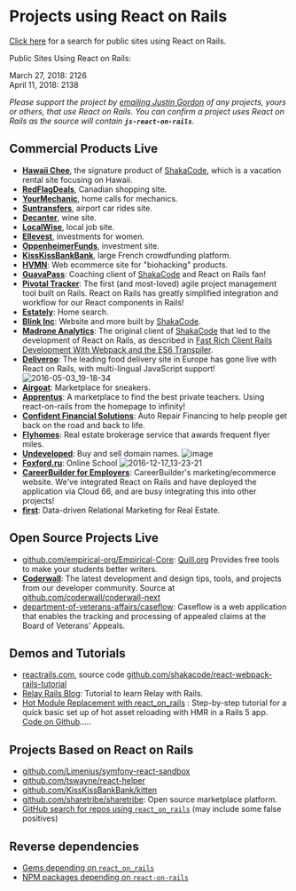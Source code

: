 # Projects using React on Rails

[Click here](https://publicwww.com/websites/%22react-on-rails%22++-undeveloped.com/) for a search for public sites using React on Rails.

Public Sites Using React on Rails:

March 27, 2018: 2126<br>
April 11, 2018: 2138

_Please support the project by [emailing Justin Gordon](mailto:justin@shakacode.com) of any projects, yours or others, that use React on Rails. You can confirm a project uses React on Rails as the source will contain **`js-react-on-rails`**._

## Commercial Products Live

- **[Hawaii Chee](https://www.hawaiichee.com/)**, the signature product of [ShakaCode](http://www.shakacode.com), which is a vacation rental site focusing on Hawaii.
- **[RedFlagDeals](https://www.redflagdeals.com/)**, Canadian shopping site.
- **[YourMechanic](https://www.yourmechanic.com/)**, home calls for mechanics.
- **[Suntransfers](https://www.suntransfers.com/)**, airport car rides site.
- **[Decanter](http://www.decanter.com/)**, wine site.
- **[LocalWise](https://www.localwise.com/)**, local job site.
- **[Ellevest](https://www.ellevest.com/)**, investments for women.
- **[OppenheimerFunds](https://www.oppenheimerfunds.com/)**, investment site.
- **[KissKissBankBank](https://www.kisskissbankbank.com/)**, large French crowdfunding platform.
- **[HVMN](https://hvmn.com)**: Web ecommerce site for "biohacking" products.
- **[GuavaPass](https://guavapass.com/)**: Coaching client of [ShakaCode](http://www.shakacode.com) and React on Rails fan!
- **[Pivotal Tracker](http://www.pivotaltracker.com/)**: The first (and most-loved) agile project management tool built on Rails. React on Rails has greatly simplified integration and workflow for our React components in Rails!
- **[Estately](https://www.estately.com)**: Home search.
- **[Blink Inc](https://www.blinkinc.com)**: Website and more built by [ShakaCode](http://www.shakacode.com).
- **[Madrone Analytics](http://madroneco.com/)**: The original client of [ShakaCode](http://www.shakacode.com) that led to the development of React on Rails, as described in [Fast Rich Client Rails Development With Webpack and the ES6 Transpiler](http://www.railsonmaui.com/blog/2014/10/03/integrating-webpack-and-the-es6-transpiler-into-an-existing-rails-project/).
- **[Deliveroo](https://deliveroo.co.uk/)**: The leading food delivery site in Europe has gone live with React on Rails, with multi-lingual JavaScript support!
  ![2016-05-03_19-18-34](https://cloud.githubusercontent.com/assets/1118459/15027253/91fd151a-11de-11e6-93e3-720518995fe0.png)
- **[Airgoat](https://airgoat.com/)**: Marketplace for sneakers.
- **[Apprentus](https://www.apprentus.com/)**: A marketplace to find the best private teachers. Using react-on-rails from the homepage to infinity!
- **[Confident Financial Solutions](https://www.mycfsapp.com/)**: Auto Repair Financing to help people get back on the road and back to life.
- **[Flyhomes](https://www.flyhomes.com/)**: Real estate brokerage service that awards frequent flyer miles.
- **[Undeveloped](https://undeveloped.com/)**: Buy and sell domain names. ![image](https://cloud.githubusercontent.com/assets/1118459/19623703/7c6d63d0-9870-11e6-83f2-8b83ca49daa9.png)
- **[Foxford.ru](http://foxford.ru/)**: Online School ![2016-12-17_13-23-21](https://cloud.githubusercontent.com/assets/1118459/21290377/1adacdf2-c45c-11e6-97c1-f726ab749b2d.png)
- **[CareerBuilder for Employers](https://hiring.careerbuilder.com/)**: CareerBuilder's marketing/ecommerce website. We've integrated React on Rails and have deployed the application via Cloud 66, and are busy integrating this into other projects!
- **[first](https://first.io/)**: Data-driven Relational Marketing for Real Estate.

## Open Source Projects Live

- [github.com/empirical-org/Empirical-Core](https://github.com/empirical-org/Empirical-Core): [Quill.org](https://quill.org/) Provides free tools to make your students better writers.
- **[Coderwall](https://coderwall.com/)**: The latest development and design tips, tools, and projects from our developer community. Source at [github.com/coderwall/coderwall-next](https://github.com/coderwall/coderwall-next)
- [department-of-veterans-affairs/caseflow](https://github.com/department-of-veterans-affairs/caseflow): Caseflow is a web application that enables the tracking and processing of appealed claims at the Board of Veterans' Appeals.

## Demos and Tutorials

- [reactrails.com](http://www.reactrails.com), source code [github.com/shakacode/react-webpack-rails-tutorial](https://github.com/shakacode/react-webpack-rails-tutorial/)
- [Relay Rails Blog](https://github.com/gauravtiwari/relay-rails-blog): Tutorial to learn Relay with Rails.
- [Hot Module Replacement with react_on_rails](https://medium.com/@hrishio/lesson-5-hot-module-replacement-for-react-in-rails-using-the-react-on-rails-gem-643c5b01f3d7#.ehevxok16) : Step-by-step tutorial for a quick basic set up of hot asset reloading with HMR in a Rails 5 app. [Code on Github](https://github.com/learnetto/calreact-hmr).....

## Projects Based on React on Rails

- [github.com/Limenius/symfony-react-sandbox](https://github.com/Limenius/symfony-react-sandbox)
- [github.com/tswayne/react-helper](https://github.com/tswayne/react-helper)
- [github.com/KissKissBankBank/kitten](https://github.com/KissKissBankBank/kitten)
- [github.com/sharetribe/sharetribe](https://github.com/sharetribe/sharetribe): Open source marketplace platform.
- [GitHub search for repos using `react_on_rails`](https://github.com/search?q=gem+react_on_rails&ref=advsearch&type=repositories&utf8=%E2%9C%93) (may include some false positives)

## Reverse dependencies

- [Gems depending on `react_on_rails`](https://rubygems.org/gems/react_on_rails/reverse_dependencies)
- [NPM packages depending on `react-on-rails`](https://www.npmjs.com/browse/depended/react-on-rails)
